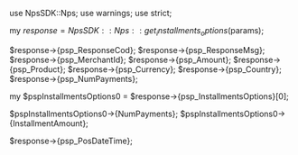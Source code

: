 use NpsSDK::Nps;
use warnings;
use strict;

my $response = NpsSDK::Nps::get_installments_options($params);

$response->{psp_ResponseCod};
$response->{psp_ResponseMsg};
$response->{psp_MerchantId};
$response->{psp_Amount};
$response->{psp_Product};
$response->{psp_Currency};
$response->{psp_Country};
$response->{psp_NumPayments};

my $pspInstallmentsOptions0 = $response->{psp_InstallmentsOptions}[0];

$pspInstallmentsOptions0->{NumPayments};
$pspInstallmentsOptions0->{InstallmentAmount};

$response->{psp_PosDateTime};
